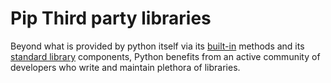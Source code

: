 # Pip Third party libraries

Beyond what is provided by python itself via
its [built-in](https://docs.python.org/3/library/functions.html) methods and
its [standard library](https://docs.python.org/3/library/) components, Python benefits from an active
community of developers who write and maintain plethora of libraries.